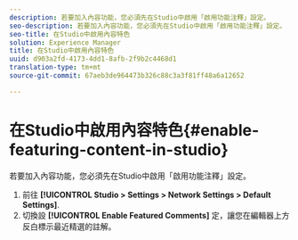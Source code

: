 ```yaml
---
description: 若要加入內容功能，您必須先在Studio中啟用「啟用功能注釋」設定。
seo-description: 若要加入內容功能，您必須先在Studio中啟用「啟用功能注釋」設定。
seo-title: 在Studio中啟用內容特色
solution: Experience Manager
title: 在Studio中啟用內容特色
uuid: d903a2fd-4173-4dd1-8afb-2f9b2c4468d1
translation-type: tm+mt
source-git-commit: 67aeb3de964473b326c88c3a3f81ff48a6a12652

---
```



# 在Studio中啟用內容特色{#enable-featuring-content-in-studio}

若要加入內容功能，您必須先在Studio中啟用「啟用功能注釋」設定。

1. 前往 **[!UICONTROL Studio > Settings > Network Settings > Default Settings]**.
1. 切換設 **[!UICONTROL Enable Featured Comments]** 定，讓您在編輯器上方反白標示最近精選的註解。

